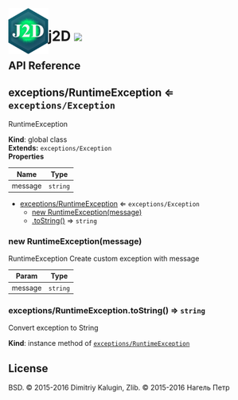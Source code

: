 <img src="https://github.com/fsggs/j2d/blob/0.2.0-dev/src/img/logo.png?raw=true" align="left" width="80"/>
<h1 align="left">j2D <a href="https://www.versioneye.com/user/projects/56afa5f63d82b9003761dfc8">
    <img src="https://www.versioneye.com/user/projects/56afa5f63d82b9003761dfc8/badge.svg?style=flat"/></a></h1>


## API Reference

<a name="exceptions/RuntimeException"></a>

## exceptions/RuntimeException ⇐ <code>exceptions/Exception</code>
RuntimeException

**Kind**: global class  
**Extends:** <code>exceptions/Exception</code>  
**Properties**

| Name | Type |
| --- | --- |
| message | <code>string</code> | 


* [exceptions/RuntimeException](#exceptions/RuntimeException) ⇐ <code>exceptions/Exception</code>
    * [new RuntimeException(message)](#new_exceptions/RuntimeException_new)
    * [.toString()](#exceptions/RuntimeException+toString) ⇒ <code>string</code>

<a name="new_exceptions/RuntimeException_new"></a>

### new RuntimeException(message)
RuntimeException
Create custom exception with message


| Param | Type |
| --- | --- |
| message | <code>string</code> | 

<a name="exceptions/RuntimeException+toString"></a>

### exceptions/RuntimeException.toString() ⇒ <code>string</code>
Convert exception to String

**Kind**: instance method of <code>[exceptions/RuntimeException](#exceptions/RuntimeException)</code>  

## License

BSD. © 2015-2016 Dimitriy Kalugin, Zlib. © 2015-2016 Нагель Петр

